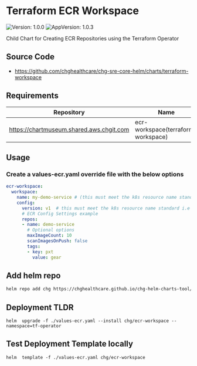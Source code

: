 # Terraform ECR Workspace 

![Version: 1.0.0](https://img.shields.io/badge/Version-1.0.0-informational?style=flat-square) ![AppVersion: 1.0.3](https://img.shields.io/badge/AppVersion-1.0.3-informational?style=flat-square)

Child Chart for Creating ECR Repositories using the Terraform Operator

## Source Code

* <https://github.com/chghealthcare/chg-sre-core-helm/charts/terraform-workspace>

## Requirements

| Repository | Name | Version |
|------------|------|---------|
| https://chartmuseum.shared.aws.chgit.com | ecr-workspace(terraform-workspace) | 1.0.3 |

## Usage

### Create a values-ecr.yaml override file with the below options

```yaml
ecr-workspace:
  workspace:
    name: my-demo-service # (this must meet the k8s resource name standard)
    config:
      version: v1  # this must meet the k8s resource name standard i.e v1 or v-1
      # ECR Config Settings example
      repos:
      - name: demo-service
        # Optional options
        maxImageCount: 10
        scanImagesOnPush: false
        tags:
        - key: pxt
          value: gear
```
## Add helm repo
```BASH
helm repo add chg https://chghealthcare.github.io/chg-helm-charts-tool/
```

## Deployment TLDR
```
helm  upgrade -f ./values-ecr.yaml --install chg/ecr-workspace --namespace=tf-operator
```
## Test Deployment Template locally
```
helm  template -f ./values-ecr.yaml chg/ecr-workspace
```

